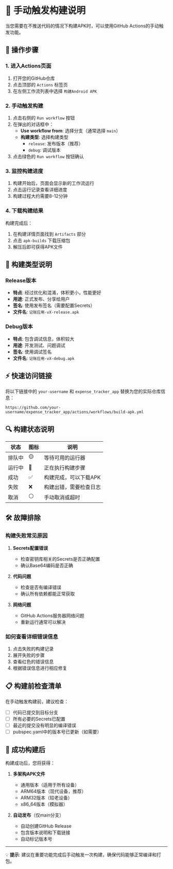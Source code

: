 # 🎯 手动触发构建说明

当您需要在不推送代码的情况下构建APK时，可以使用GitHub Actions的手动触发功能。

## 🚀 操作步骤

### 1. 进入Actions页面
1. 打开您的GitHub仓库
2. 点击顶部的 `Actions` 标签页
3. 在左侧工作流列表中选择 `构建Android APK`

### 2. 手动触发构建
1. 点击右侧的 `Run workflow` 按钮
2. 在弹出的对话框中：
   - **Use workflow from**: 选择分支（通常选择 `main`）
   - **构建类型**: 选择构建类型
     - `release`: 发布版本（推荐）
     - `debug`: 调试版本
3. 点击绿色的 `Run workflow` 按钮确认

### 3. 监控构建进度
1. 构建开始后，页面会显示新的工作流运行
2. 点击运行记录查看详细进度
3. 构建过程大约需要8-12分钟

### 4. 下载构建结果
构建完成后：
1. 在构建详情页面找到 `Artifacts` 部分
2. 点击 `apk-builds` 下载压缩包
3. 解压后即可获得APK文件

## 📱 构建类型说明

### Release版本
- **特点**: 经过优化和混淆，体积更小，性能更好
- **用途**: 正式发布、分享给用户
- **签名**: 使用发布签名（需要配置Secrets）
- **文件名**: `记账应用-vX-release.apk`

### Debug版本
- **特点**: 包含调试信息，体积较大
- **用途**: 开发测试、问题调试
- **签名**: 使用调试签名
- **文件名**: `记账应用-vX-debug.apk`

## ⚡ 快速访问链接

将以下链接中的 `your-username` 和 `expense_tracker_app` 替换为您的实际仓库信息：

```
https://github.com/your-username/expense_tracker_app/actions/workflows/build-apk.yml
```

## 🔍 构建状态说明

| 状态 | 图标 | 说明 |
|------|------|------|
| 排队中 | 🟡 | 等待可用的运行器 |
| 运行中 | 🔵 | 正在执行构建步骤 |
| 成功 | ✅ | 构建完成，可以下载APK |
| 失败 | ❌ | 构建出错，需要检查日志 |
| 取消 | ⚪ | 手动取消或超时 |

## 🛠️ 故障排除

### 构建失败常见原因

1. **Secrets配置错误**
   - 检查密钥库相关的Secrets是否正确配置
   - 确认Base64编码是否正确

2. **代码问题**
   - 检查是否有编译错误
   - 确认所有依赖都能正常获取

3. **网络问题**
   - GitHub Actions服务器网络问题
   - 重新运行通常可以解决

### 如何查看详细错误信息

1. 点击失败的构建记录
2. 展开失败的步骤
3. 查看红色的错误信息
4. 根据错误信息进行相应修复

## 📋 构建前检查清单

在手动触发构建前，建议检查：

- [ ] 代码已提交到目标分支
- [ ] 所有必要的Secrets已配置
- [ ] 最近的提交没有明显的编译错误
- [ ] pubspec.yaml中的版本号已更新（如需要）

## 🎉 成功构建后

构建成功后，您将获得：

1. **多架构APK文件**
   - 通用版本（适用于所有设备）
   - ARM64版本（现代设备，推荐）
   - ARM32版本（较老设备）
   - x86_64版本（模拟器）

2. **自动发布**（仅main分支）
   - 自动创建GitHub Release
   - 包含版本说明和下载链接
   - 自动标记版本号

---

💡 **提示**: 建议在重要功能完成后手动触发一次构建，确保代码能够正常编译和打包。